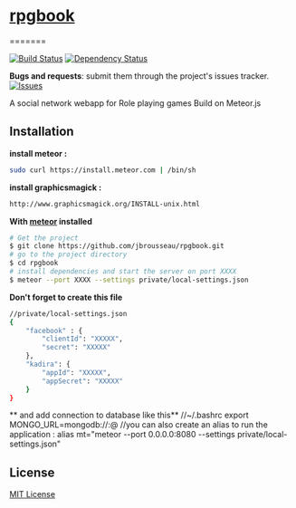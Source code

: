 # [rpgbook](https://github.com/jbrousseau/rpgbook)
=======

[![Build Status](https://secure.travis-ci.org/jbrousseau/rpgbook.svg?branch=master)](https://travis-ci.org/jbrousseau/rpgbook)
[![Dependency Status](https://gemnasium.com/v/rpgbook.svg)](https://gemnasium.com/jbrousseau/rpgbook)


__Bugs and requests__: submit them through the project's issues tracker.<br>
[![Issues](http://img.shields.io/github/issues/jbrousseau/rpgbook.svg)]( https://github.com/jbrousseau/rpgbook/issues )

A social network webapp for Role playing games
Build on Meteor.js

## Installation

**install meteor :**
```sh
sudo curl https://install.meteor.com | /bin/sh
```
**install graphicsmagick :**
```sh
http://www.graphicsmagick.org/INSTALL-unix.html
```
**With [meteor](http://meteor.com) installed**
```sh
# Get the project
$ git clone https://github.com/jbrousseau/rpgbook.git
# go to the project directory
$ cd rpgbook
# install dependencies and start the server on port XXXX
$ meteor --port XXXX --settings private/local-settings.json
```
**Don't forget to create this file**
```sh
//private/local-settings.json
{
    "facebook" : {
        "clientId": "XXXXX",
        "secret": "XXXXX"
    },
    "kadira": {
        "appId": "XXXXX",
        "appSecret": "XXXXX"
    }
}
```
** and add connection to database like this**
//~/.bashrc
export MONGO_URL=mongodb://<login>:<password>@<url mongodb>
//you can also create an alias to run the application :
alias mt="meteor --port 0.0.0.0:8080 --settings private/local-settings.json"

## License

[MIT License](http://opensource.org/licenses/MIT)
